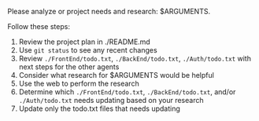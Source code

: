 Please analyze or project needs and research: $ARGUMENTS.

Follow these steps:

1. Review the project plan in ./README.md
2. Use `git status` to see any recent changes
3. Review `./FrontEnd/todo.txt`, `./BackEnd/todo.txt`, `./Auth/todo.txt` with next steps for the other agents
4. Consider what research for $ARGUMENTS would be helpful
5. Use the web to perform the research
6. Determine which `./FrontEnd/todo.txt`, `./BackEnd/todo.txt`, and/or `./Auth/todo.txt` needs updating based on your research
7. Update only the todo.txt files that needs updating
